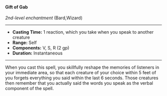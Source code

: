#### Gift of Gab
*2nd-level enchantment* (Bard,Wizard)
___
- **Casting Time:** 1 reaction, which you take when you speak to another creature
- **Range:** Self
- **Components:** V, S, R (2 gp)
- **Duration:** Instantaneous
---
When you cast this spell, you skillfully reshape the memories of listeners in your immediate area, so that each creature of your choice within 5 feet of you forgets everything you said within the last 6 seconds. Those creatures then remember that you actually said the words you speak as the verbal component of the spell.